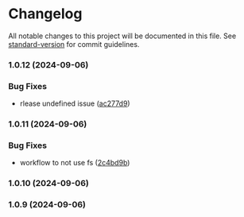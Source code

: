 # Changelog

All notable changes to this project will be documented in this file. See [standard-version](https://github.com/conventional-changelog/standard-version) for commit guidelines.

### 1.0.12 (2024-09-06)


### Bug Fixes

* rlease undefined issue ([ac277d9](https://github.com/AishwaryVishwakarma/React-Skeleton/commit/ac277d94229e707bcc848d9fdc02983c6da3bac6))

### 1.0.11 (2024-09-06)


### Bug Fixes

* workflow to not use fs ([2c4bd9b](https://github.com/AishwaryVishwakarma/React-Skeleton/commit/2c4bd9b6a97b18ff8b23c9edbabe573302b8d5e3))

### 1.0.10 (2024-09-06)

### 1.0.9 (2024-09-06)
